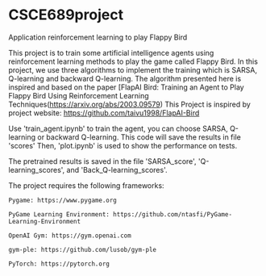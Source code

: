 # CSCE689project
Application reinforcement learning to play Flappy Bird

This project is to train some artificial intelligence agents using reinforcement learning methods to play the game called Flappy Bird.
In this project, we use three algorithms to implement the training which is SARSA, Q-learning and backward Q-learning.
The algorithm presented here is inspired and based on the paper [FlapAI Bird: Training an Agent to Play Flappy Bird Using Reinforcement Learning Techniques(https://arxiv.org/abs/2003.09579)
This Project is inspired by project website: https://github.com/taivu1998/FlapAI-Bird

Use 'train_agent.ipynb' to train the agent, you can choose SARSA, Q-learning or backward Q-learning. This code will save the results in file 'scores'
Then, 'plot.ipynb' is used to show the performance on tests. 

The pretrained results is saved in the file 'SARSA_score', 'Q-learning_scores', and 'Back_Q-learning_scores'.


The project requires the following frameworks:

    Pygame: https://www.pygame.org
    
    PyGame Learning Environment: https://github.com/ntasfi/PyGame-Learning-Environment
    
    OpenAI Gym: https://gym.openai.com
    
    gym-ple: https://github.com/lusob/gym-ple
    
    PyTorch: https://pytorch.org
    
